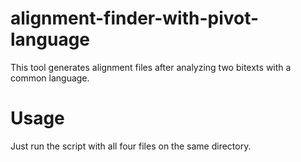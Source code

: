 # alignment-finder-with-pivot-language
This tool generates alignment files after analyzing two bitexts with a common language.

# Usage

Just run the script with all four files on the same directory.
